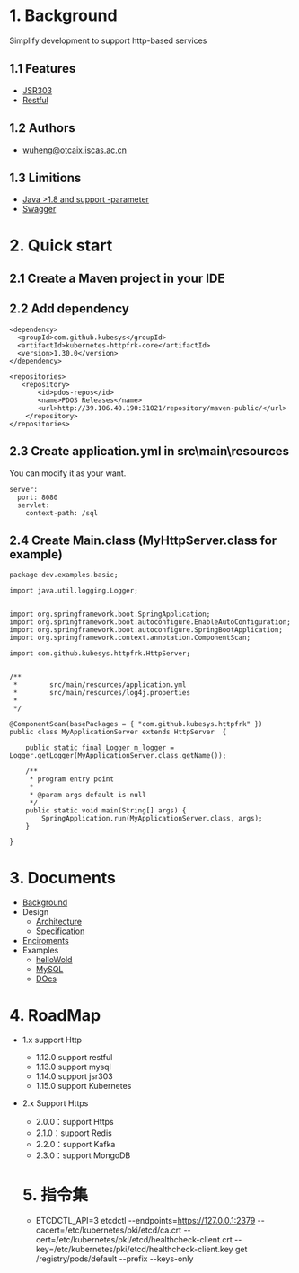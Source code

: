 # 1. Background

Simplify development to support http-based services

## 1.1 Features

- [JSR303](examples/jsr303)
- [Restful](examples/restful)

## 1.2 Authors

- wuheng@otcaix.iscas.ac.cn

## 1.3 Limitions

- [Java >1.8 and support -parameter](https://blog.csdn.net/sanyuesan0000/article/details/80618913)
- [Swagger](https://editor.swagger.io/?_ga=2.101767682.249745839.1589876051-842250693.1589876051)

# 2. Quick start

## 2.1 Create a Maven project in your IDE

## 2.2 Add dependency

```
<dependency>
  <groupId>com.github.kubesys</groupId>
  <artifactId>kubernetes-httpfrk-core</artifactId>
  <version>1.30.0</version>
</dependency>

<repositories>
   <repository>
       <id>pdos-repos</id>
       <name>PDOS Releases</name>
       <url>http://39.106.40.190:31021/repository/maven-public/</url>
    </repository>
</repositories>
```

## 2.3 Create application.yml in src\main\resources

You can modify it as your want.

```
server:
  port: 8080
  servlet:
    context-path: /sql
```

## 2.4 Create Main.class (MyHttpServer.class for example)

```
package dev.examples.basic;

import java.util.logging.Logger;


import org.springframework.boot.SpringApplication;
import org.springframework.boot.autoconfigure.EnableAutoConfiguration;
import org.springframework.boot.autoconfigure.SpringBootApplication;
import org.springframework.context.annotation.ComponentScan;

import com.github.kubesys.httpfrk.HttpServer;


/** 
 *        src/main/resources/application.yml
 *        src/main/resources/log4j.properties
 * 
 */

@ComponentScan(basePackages = { "com.github.kubesys.httpfrk" })
public class MyApplicationServer extends HttpServer  {

	public static final Logger m_logger = Logger.getLogger(MyApplicationServer.class.getName());

	/**
	 * program entry point
	 * 
	 * @param args default is null
	 */
	public static void main(String[] args) {
		SpringApplication.run(MyApplicationServer.class, args);
	}

}
```


# 3. Documents

- [Background](https://www.yuque.com/syswu/sedad9/vc865a)
- Design
  - [Architecture](https://www.yuque.com/syswu/sedad9/dw83qq)
  - [Specification](https://www.yuque.com/syswu/sedad9/wsnx6y)
- [Enciroments](https://www.yuque.com/syswu/sedad9/kxwl7q)
- Examples
  - [helloWold](https://www.yuque.com/syswu/sedad9/hsw9nc)
  - [MySQL](https://www.yuque.com/syswu/sedad9/unv932)
  - [DOcs](https://www.yuque.com/syswu/sedad9/yeaq22)

# 4. RoadMap

- 1.x support Http
  - 1.12.0 support restful
  - 1.13.0 support mysql
  - 1.14.0 support jsr303
  - 1.15.0 support Kubernetes
  
- 2.x Support Https
  - 2.0.0：support Https
  - 2.1.0：support Redis
  - 2.2.0：support Kafka
  - 2.3.0：support MongoDB
  
  # 5. 指令集
  
  - ETCDCTL_API=3 etcdctl --endpoints=https://127.0.0.1:2379 --cacert=/etc/kubernetes/pki/etcd/ca.crt --cert=/etc/kubernetes/pki/etcd/healthcheck-client.crt --key=/etc/kubernetes/pki/etcd/healthcheck-client.key get /registry/pods/default --prefix --keys-only
